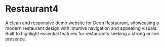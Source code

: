 # Restaurant4
A clean and responsive demo website for Deon Restaurant, showcasing a modern restaurant design with intuitive navigation and appealing visuals. Built to highlight essential features for restaurants seeking a strong online presence.
